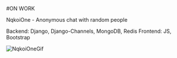 #ON WORK

NqkoiOne - Anonymous chat with random people

Backend: Django, Django-Channels, MongoDB, Redis
Frontend: JS, Bootstrap

![NqkoiOneGif](https://github.com/ArtemHorik/nqkoione/assets/98229092/23d78c7e-d621-45b0-87da-5026286f83f2)


